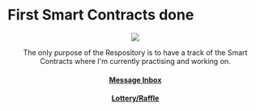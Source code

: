 # First Smart Contracts done

<p align='middle'> <img src='https://c.tenor.com/e7lST69157oAAAAC/shirasagi-chisato-bang-dream.gif'> </img> </p>
<p align='middle'>
The only purpose of the Respository is to have a track of the Smart Contracts where I'm currently practising and working on. </p>


<h4 align='center'> <a href='https://github.com/Vigne98/SC-Playground/tree/main/inbox'> Message Inbox </a> </h4>
 
<h4 align='center'> <a href='https://github.com/Vigne98/SC-Playground/tree/main/lottery'> Lottery/Raffle </a> </h4>
